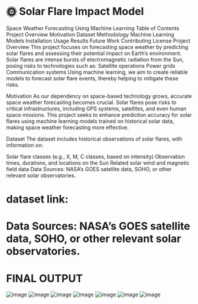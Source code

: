 # 🌞 Solar Flare Impact Model

Space Weather Forecasting Using Machine Learning Table of Contents Project Overview Motivation Dataset Methodology Machine Learning Models Installation Usage Results Future Work Contributing License Project Overview This project focuses on forecasting space weather by predicting solar flares and assessing their potential impact on Earth’s environment. Solar flares are intense bursts of electromagnetic radiation from the Sun, posing risks to technologies such as:
Satellite operations Power grids Communication systems Using machine learning, we aim to create reliable models to forecast solar flare events, thereby helping to mitigate these risks.

Motivation As our dependency on space-based technology grows, accurate space weather forecasting becomes crucial. Solar flares pose risks to critical infrastructures, including GPS systems, satellites, and even human space missions. This project seeks to enhance prediction accuracy for solar flares using machine learning models trained on historical solar data, making space weather forecasting more effective.

Dataset The dataset includes historical observations of solar flares, with information on:

Solar flare classes (e.g., X, M, C classes, based on intensity) Observation times, durations, and locations on the Sun Related solar wind and magnetic field data Data Sources: NASA’s GOES satellite data, SOHO, or other relevant solar observatories.


# dataset link:
# Data Sources: NASA’s GOES satellite data, SOHO, or other relevant solar observatories.

# FINAL OUTPUT
![image](https://github.com/RoshanMundekar/Solar-Flare-Impact-Model/screenshot/1.png)
![image](https://github.com/RoshanMundekar/Solar-Flare-Impact-Model/screenshot/2.png)
![image](https://github.com/RoshanMundekar/Solar-Flare-Impact-Model/screenshot/3.png)
![image](https://github.com/RoshanMundekar/Solar-Flare-Impact-Model/screenshot/4.png)
![image](https://github.com/RoshanMundekar/Solar-Flare-Impact-Model/screenshot/5.png)
![image](https://github.com/RoshanMundekar/Solar-Flare-Impact-Model/screenshot/6.png)
![image](https://github.com/RoshanMundekar/Solar-Flare-Impact-Model/screenshot/7.png)
